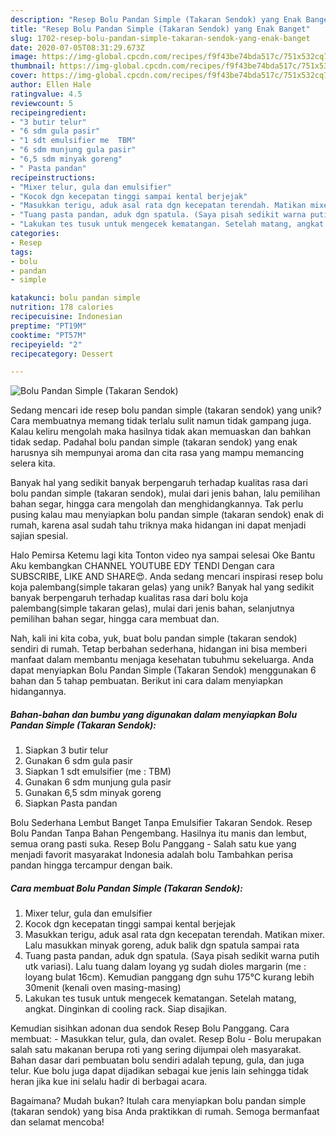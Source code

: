 ```yaml
---
description: "Resep Bolu Pandan Simple (Takaran Sendok) yang Enak Banget"
title: "Resep Bolu Pandan Simple (Takaran Sendok) yang Enak Banget"
slug: 1702-resep-bolu-pandan-simple-takaran-sendok-yang-enak-banget
date: 2020-07-05T08:31:29.673Z
image: https://img-global.cpcdn.com/recipes/f9f43be74bda517c/751x532cq70/bolu-pandan-simple-takaran-sendok-foto-resep-utama.jpg
thumbnail: https://img-global.cpcdn.com/recipes/f9f43be74bda517c/751x532cq70/bolu-pandan-simple-takaran-sendok-foto-resep-utama.jpg
cover: https://img-global.cpcdn.com/recipes/f9f43be74bda517c/751x532cq70/bolu-pandan-simple-takaran-sendok-foto-resep-utama.jpg
author: Ellen Hale
ratingvalue: 4.5
reviewcount: 5
recipeingredient:
- "3 butir telur"
- "6 sdm gula pasir"
- "1 sdt emulsifier me  TBM"
- "6 sdm munjung gula pasir"
- "6,5 sdm minyak goreng"
- " Pasta pandan"
recipeinstructions:
- "Mixer telur, gula dan emulsifier"
- "Kocok dgn kecepatan tinggi sampai kental berjejak"
- "Masukkan terigu, aduk asal rata dgn kecepatan terendah. Matikan mixer. Lalu masukkan minyak goreng, aduk balik dgn spatula sampai rata"
- "Tuang pasta pandan, aduk dgn spatula. (Saya pisah sedikit warna putih utk variasi). Lalu tuang dalam loyang yg sudah dioles margarin (me : loyang bulat 16cm). Kemudian panggang dgn suhu 175°C kurang lebih 30menit (kenali oven masing-masing)"
- "Lakukan tes tusuk untuk mengecek kematangan. Setelah matang, angkat. Dinginkan di cooling rack. Siap disajikan."
categories:
- Resep
tags:
- bolu
- pandan
- simple

katakunci: bolu pandan simple 
nutrition: 178 calories
recipecuisine: Indonesian
preptime: "PT19M"
cooktime: "PT57M"
recipeyield: "2"
recipecategory: Dessert

---
```



![Bolu Pandan Simple (Takaran Sendok)](https://img-global.cpcdn.com/recipes/f9f43be74bda517c/751x532cq70/bolu-pandan-simple-takaran-sendok-foto-resep-utama.jpg)

Sedang mencari ide resep bolu pandan simple (takaran sendok) yang unik? Cara membuatnya memang tidak terlalu sulit namun tidak gampang juga. Kalau keliru mengolah maka hasilnya tidak akan memuaskan dan bahkan tidak sedap. Padahal bolu pandan simple (takaran sendok) yang enak harusnya sih mempunyai aroma dan cita rasa yang mampu memancing selera kita.

Banyak hal yang sedikit banyak berpengaruh terhadap kualitas rasa dari bolu pandan simple (takaran sendok), mulai dari jenis bahan, lalu pemilihan bahan segar, hingga cara mengolah dan menghidangkannya. Tak perlu pusing kalau mau menyiapkan bolu pandan simple (takaran sendok) enak di rumah, karena asal sudah tahu triknya maka hidangan ini dapat menjadi sajian spesial.

Halo Pemirsa Ketemu lagi kita Tonton video nya sampai selesai Oke Bantu Aku kembangkan CHANNEL YOUTUBE EDY TENDI Dengan cara SUBSCRIBE, LIKE AND SHARE😍. Anda sedang mencari inspirasi resep bolu koja palembang(simple takaran gelas) yang unik? Banyak hal yang sedikit banyak berpengaruh terhadap kualitas rasa dari bolu koja palembang(simple takaran gelas), mulai dari jenis bahan, selanjutnya pemilihan bahan segar, hingga cara membuat dan.


Nah, kali ini kita coba, yuk, buat bolu pandan simple (takaran sendok) sendiri di rumah. Tetap berbahan sederhana, hidangan ini bisa memberi manfaat dalam membantu menjaga kesehatan tubuhmu sekeluarga. Anda dapat menyiapkan Bolu Pandan Simple (Takaran Sendok) menggunakan 6 bahan dan 5 tahap pembuatan. Berikut ini cara dalam menyiapkan hidangannya.

<!--inarticleads1-->

##### Bahan-bahan dan bumbu yang digunakan dalam menyiapkan Bolu Pandan Simple (Takaran Sendok):

1. Siapkan 3 butir telur
1. Gunakan 6 sdm gula pasir
1. Siapkan 1 sdt emulsifier (me : TBM)
1. Gunakan 6 sdm munjung gula pasir
1. Gunakan 6,5 sdm minyak goreng
1. Siapkan  Pasta pandan


Bolu Sederhana Lembut Banget Tanpa Emulsifier Takaran Sendok. Resep Bolu Pandan Tanpa Bahan Pengembang. Hasilnya itu manis dan lembut, semua orang pasti suka. Resep Bolu Panggang - Salah satu kue yang menjadi favorit masyarakat Indonesia adalah bolu Tambahkan perisa pandan hingga tercampur dengan baik. 

<!--inarticleads2-->

##### Cara membuat Bolu Pandan Simple (Takaran Sendok):

1. Mixer telur, gula dan emulsifier
1. Kocok dgn kecepatan tinggi sampai kental berjejak
1. Masukkan terigu, aduk asal rata dgn kecepatan terendah. Matikan mixer. Lalu masukkan minyak goreng, aduk balik dgn spatula sampai rata
1. Tuang pasta pandan, aduk dgn spatula. (Saya pisah sedikit warna putih utk variasi). Lalu tuang dalam loyang yg sudah dioles margarin (me : loyang bulat 16cm). Kemudian panggang dgn suhu 175°C kurang lebih 30menit (kenali oven masing-masing)
1. Lakukan tes tusuk untuk mengecek kematangan. Setelah matang, angkat. Dinginkan di cooling rack. Siap disajikan.


Kemudian sisihkan adonan dua sendok Resep Bolu Panggang. Cara membuat: - Masukkan telur, gula, dan ovalet. Resep Bolu - Bolu merupakan salah satu makanan berupa roti yang sering dijumpai oleh masyarakat. Bahan dasar dari pembuatan bolu sendiri adalah tepung, gula, dan juga telur. Kue bolu juga dapat dijadikan sebagai kue jenis lain sehingga tidak heran jika kue ini selalu hadir di berbagai acara. 

Bagaimana? Mudah bukan? Itulah cara menyiapkan bolu pandan simple (takaran sendok) yang bisa Anda praktikkan di rumah. Semoga bermanfaat dan selamat mencoba!
